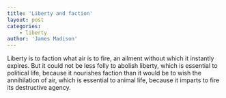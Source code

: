 ```yaml
---
title: 'Liberty and faction'
layout: post
categories:
    - liberty
author: 'James Madison'
---
```


Liberty is to faction what air is to fire, an ailment without which it instantly expires. But it could not be less folly to abolish liberty, which is essential to political life, because it nourishes faction than it would be to wish the annihilation of air, which is essential to animal life, because it imparts to fire its destructive agency.
